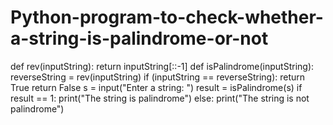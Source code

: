 # Python-program-to-check-whether-a-string-is-palindrome-or-not


def rev(inputString):
    return inputString[::-1]
def isPalindrome(inputString):
    reverseString = rev(inputString)
    if (inputString == reverseString):
        return True
    return False
s = input("Enter a string: ")
result = isPalindrome(s)
if result == 1:
    print("The string is palindrome")
else:
    print("The string is not palindrome")
